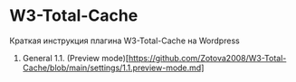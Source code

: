 # W3-Total-Cache
Краткая инструкция плагина W3-Total-Cache на Wordpress

1. General
1.1. (Preview mode)[https://github.com/Zotova2008/W3-Total-Cache/blob/main/settings/1.1.preview-mode.md]
